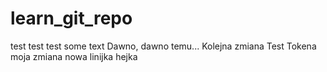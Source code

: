 # learn_git_repo
test test test
some text
Dawno, dawno temu...
Kolejna zmiana 
Test Tokena
moja zmiana
nowa linijka
hejka 
